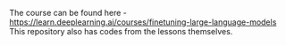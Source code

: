 The course can be found here - https://learn.deeplearning.ai/courses/finetuning-large-language-models
This repository also has codes from the lessons themselves.
